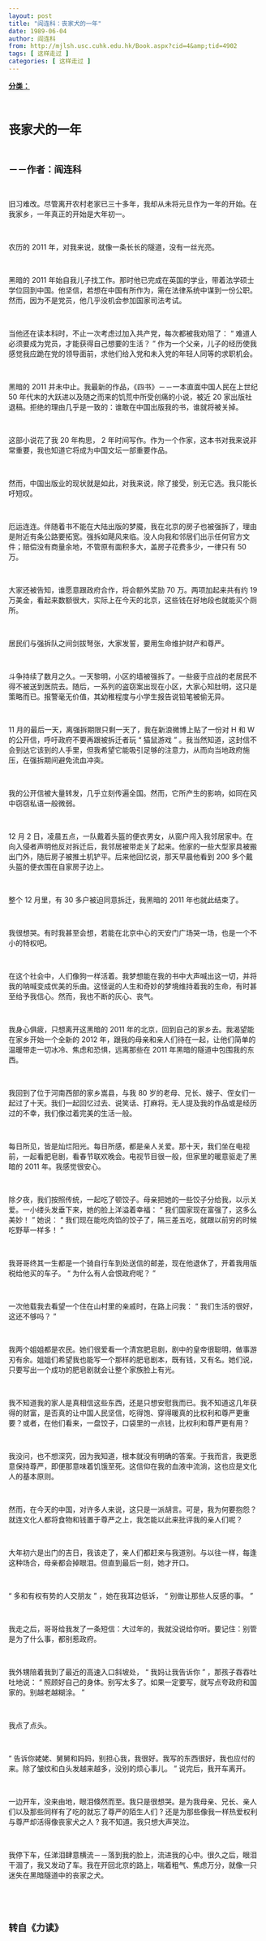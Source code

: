 ```yaml
---
layout: post
title: "阎连科：丧家犬的一年"
date: 1989-06-04
author: 阎连科
from: http://mjlsh.usc.cuhk.edu.hk/Book.aspx?cid=4&amp;tid=4902
tags: [ 这样走过 ]
categories: [ 这样走过 ]
---
```


<div style="margin: 15px 10px 10px 0px;">
<div>
<span id="ctl00_ContentPlaceHolder1_chapter1_SubjectLabel" style="font-weight:bold;text-decoration:underline;">
   分类：
  </span>
</div>
<p class="p1">
<b>
<font size="5">
<span class="s1">
</span>
<br/>
</font>
</b>
</p>
<p class="p2">
<span class="s1">
<b>
<font size="5">
     丧家犬的一年
    </font>
</b>
</span>
</p>
<p class="p1">
<b>
<font size="4">
<span class="s1">
</span>
<br/>
</font>
</b>
</p>
<p class="p2">
<span class="s1">
<b>
<font size="4">
     －－作者：阎连科
    </font>
</b>
</span>
</p>
<p class="p1">
<span class="s1">
</span>
<br/>
</p>
<p class="p2">
<span class="s1">
   旧习难改。尽管离开农村老家已三十多年，我却从未将元旦作为一年的开始。在我家乡，一年真正的开始是大年初一。
  </span>
</p>
<p class="p1">
<span class="s1">
</span>
<br/>
</p>
<p class="p2">
<span class="s1">
   农历的
  </span>
<span class="s2">
   2011
  </span>
<span class="s1">
   年，对我来说，就像一条长长的隧道，没有一丝光亮。
  </span>
</p>
<p class="p1">
<span class="s1">
</span>
<br/>
</p>
<p class="p2">
<span class="s1">
   黑暗的
  </span>
<span class="s2">
   2011
  </span>
<span class="s1">
   年始自我儿子找工作。那时他已完成在英国的学业，带着法学硕士学位回到中国。他坚信，若想在中国有所作为，需在法律系统中谋到一份公职。然而，因为不是党员，他几乎没机会参加国家司法考试。
  </span>
</p>
<p class="p1">
<span class="s1">
</span>
<br/>
</p>
<p class="p2">
<span class="s1">
   当他还在读本科时，不止一次考虑过加入共产党，每次都被我劝阻了：
  </span>
<span class="s2">
   “
  </span>
<span class="s1">
   难道人必须要成为党员，才能获得自己想要的生活？
  </span>
<span class="s2">
   ”
  </span>
<span class="s1">
   作为一个父亲，儿子的经历使我感觉我应跪在党的领导面前，求他们给入党和未入党的年轻人同等的求职机会。
  </span>
</p>
<p class="p1">
<span class="s1">
</span>
<br/>
</p>
<p class="p2">
<span class="s1">
   黑暗的
  </span>
<span class="s2">
   2011
  </span>
<span class="s1">
   并未中止。我最新的作品，《四书》－－一本直面中国人民在上世纪
  </span>
<span class="s2">
   50
  </span>
<span class="s1">
   年代末的大跃进以及随之而来的饥荒中所受创痛的小说，被近
  </span>
<span class="s2">
   20
  </span>
<span class="s1">
   家出版社退稿。拒绝的理由几乎是一致的：谁敢在中国出版我的书，谁就将被关掉。
  </span>
</p>
<p class="p1">
<span class="s1">
</span>
<br/>
</p>
<p class="p2">
<span class="s1">
   这部小说花了我
  </span>
<span class="s2">
   20
  </span>
<span class="s1">
   年构思，
  </span>
<span class="s2">
   2
  </span>
<span class="s1">
   年时间写作。作为一个作家，这本书对我来说非常重要，我也知道它将成为中国文坛一部重要作品。
  </span>
</p>
<p class="p1">
<span class="s1">
</span>
<br/>
</p>
<p class="p2">
<span class="s1">
   然而，中国出版业的现状就是如此，对我来说，除了接受，别无它选。我只能长吁短叹。
  </span>
</p>
<p class="p1">
<span class="s1">
</span>
<br/>
</p>
<p class="p2">
<span class="s1">
   厄运连连。伴随着书不能在大陆出版的梦魇，我在北京的房子也被强拆了，理由是附近有条公路要拓宽。强拆如飓风来临。没人向我和邻居们出示任何官方文件；赔偿没有商量余地，不管原有面积多大，盖房子花费多少，一律只有
  </span>
<span class="s2">
   50
  </span>
<span class="s1">
   万。
  </span>
</p>
<p class="p1">
<span class="s1">
</span>
<br/>
</p>
<p class="p2">
<span class="s1">
   大家还被告知，谁愿意跟政府合作，将会额外奖励
  </span>
<span class="s2">
   70
  </span>
<span class="s1">
   万。两项加起来共有约
  </span>
<span class="s2">
   19
  </span>
<span class="s1">
   万美金，看起来数额很大，实际上在今天的北京，这些钱在好地段也就能买个厕所。
  </span>
</p>
<p class="p1">
<span class="s1">
</span>
<br/>
</p>
<p class="p2">
<span class="s1">
   居民们与强拆队之间剑拔弩张，大家发誓，要用生命维护财产和尊严。
  </span>
</p>
<p class="p1">
<span class="s1">
</span>
<br/>
</p>
<p class="p2">
<span class="s1">
   斗争持续了数月之久。一天黎明，小区的墙被强拆了。一些疲于应战的老居民不得不被送到医院去。随后，一系列的盗窃案出现在小区，大家心知肚明，这只是策略而已。报警毫无价值，其幼稚程度与小学生报告说铅笔被偷无异。
  </span>
</p>
<p class="p1">
<span class="s1">
</span>
<br/>
</p>
<p class="p2">
<span class="s2">
   11
  </span>
<span class="s1">
   月的最后一天，离强拆期限只剩一天了，我在新浪微博上贴了一份对
  </span>
<span class="s2">
   H
  </span>
<span class="s1">
   和
  </span>
<span class="s2">
   W
  </span>
<span class="s1">
   的公开信，呼吁政府不要再跟被拆迁者玩
  </span>
<span class="s2">
   “
  </span>
<span class="s1">
   猫鼠游戏
  </span>
<span class="s2">
   ”
  </span>
<span class="s1">
   。我当然知道，这封信不会到达它该到的人手里，但我希望它能吸引足够的注意力，从而向当地政府施压，在强拆期间避免流血冲突。
  </span>
</p>
<p class="p1">
<span class="s1">
</span>
<br/>
</p>
<p class="p2">
<span class="s1">
   我的公开信被大量转发，几乎立刻传遍全国。然而，它所产生的影响，如同在风中窃窃私语一般微弱。
  </span>
</p>
<p class="p1">
<span class="s1">
</span>
<br/>
</p>
<p class="p2">
<span class="s2">
   12
  </span>
<span class="s1">
   月
  </span>
<span class="s2">
   2
  </span>
<span class="s1">
   日，凌晨五点，一队戴着头盔的便衣男女，从窗户闯入我邻居家中。在向入侵者声明他反对拆迁后，我邻居被带走关了起来。他家的一些大型家具被搬出门外，随后房子被推土机铲平。后来他回忆说，那天早晨他看到
  </span>
<span class="s2">
   200
  </span>
<span class="s1">
   多个戴头盔的便衣围在自家房子边上。
  </span>
</p>
<p class="p1">
<span class="s1">
</span>
<br/>
</p>
<p class="p2">
<span class="s1">
   整个
  </span>
<span class="s2">
   12
  </span>
<span class="s1">
   月里，有
  </span>
<span class="s2">
   30
  </span>
<span class="s1">
   多户被迫同意拆迁，我黑暗的
  </span>
<span class="s2">
   2011
  </span>
<span class="s1">
   年也就此结束了。
  </span>
</p>
<p class="p1">
<span class="s1">
</span>
<br/>
</p>
<p class="p2">
<span class="s1">
   我很想哭。有时我甚至会想，若能在北京中心的天安门广场哭一场，也是一个不小的特权吧。
  </span>
</p>
<p class="p1">
<span class="s1">
</span>
<br/>
</p>
<p class="p2">
<span class="s1">
   在这个社会中，人们像狗一样活着。我梦想能在我的书中大声喊出这一切，并将我的呐喊变成优美的乐曲。这怪诞的人生和奇妙的梦境维持着我的生命，有时甚至给予我信心。然而，我也不断的灰心、丧气。
  </span>
</p>
<p class="p1">
<span class="s1">
</span>
<br/>
</p>
<p class="p2">
<span class="s1">
   我身心俱疲，只想离开这黑暗的
  </span>
<span class="s2">
   2011
  </span>
<span class="s1">
   年的北京，回到自己的家乡去。我渴望能在家乡开始一个全新的
  </span>
<span class="s2">
   2012
  </span>
<span class="s1">
   年，跟我的母亲和亲人们待在一起，让他们简单的温暖带走一切冰冷、焦虑和恐惧，远离那些在
  </span>
<span class="s2">
   2011
  </span>
<span class="s1">
   年黑暗的隧道中包围我的东西。
  </span>
</p>
<p class="p1">
<span class="s1">
</span>
<br/>
</p>
<p class="p2">
<span class="s1">
   我回到了位于河南西部的家乡嵩县，与我
  </span>
<span class="s2">
   80
  </span>
<span class="s1">
   岁的老母、兄长、嫂子、侄女们一起过了十天。我们一起回忆过去、说笑话、打麻将。无人提及我的作品或是经历过的不幸，我们像过着完美的生活一般。
  </span>
</p>
<p class="p1">
<span class="s1">
</span>
<br/>
</p>
<p class="p2">
<span class="s1">
   每日所见，皆是灿烂阳光。每日所感，都是亲人关爱。那十天，我们坐在电视前，一起看肥皂剧，看春节联欢晚会。电视节目很一般，但家里的暖意驱走了黑暗的
  </span>
<span class="s2">
   2011
  </span>
<span class="s1">
   年。我感觉很安心。
  </span>
</p>
<p class="p1">
<span class="s1">
</span>
<br/>
</p>
<p class="p2">
<span class="s1">
   除夕夜，我们按照传统，一起吃了顿饺子。母亲把她的一些饺子分给我，以示关爱。一小缕头发垂下来，她的脸上洋溢着幸福：
  </span>
<span class="s2">
   “
  </span>
<span class="s1">
   我们国家现在富强了，这多么美妙！
  </span>
<span class="s2">
   ”
  </span>
<span class="s1">
   她说：
  </span>
<span class="s2">
   “
  </span>
<span class="s1">
   我们现在能吃肉馅的饺子了，隔三差五吃，就跟以前穷的时候吃野草一样多！
  </span>
<span class="s2">
   ”
  </span>
</p>
<p class="p1">
<span class="s1">
</span>
<br/>
</p>
<p class="p2">
<span class="s1">
   我哥哥终其一生都是一个骑自行车到处送信的邮差，现在他退休了，开着我用版税给他买的车子。
  </span>
<span class="s2">
   “
  </span>
<span class="s1">
   为什么有人会恨政府呢？
  </span>
<span class="s2">
   ”
  </span>
</p>
<p class="p1">
<span class="s1">
</span>
<br/>
</p>
<p class="p2">
<span class="s1">
   一次他载我去看望一个住在山村里的亲戚时，在路上问我：
  </span>
<span class="s2">
   “
  </span>
<span class="s1">
   我们生活的很好，这还不够吗？
  </span>
<span class="s2">
   ”
  </span>
</p>
<p class="p1">
<span class="s1">
</span>
<br/>
</p>
<p class="p2">
<span class="s1">
   我两个姐姐都是农民。她们很爱看一个清宫肥皂剧，剧中的皇帝很聪明，做事游刃有余。姐姐们希望我也能写一个那样的肥皂剧本，既有钱，又有名。她们说，只要写出一个成功的肥皂剧就会让整个家族脸上有光。
  </span>
</p>
<p class="p1">
<span class="s1">
</span>
<br/>
</p>
<p class="p2">
<span class="s1">
   我不知道我的家人是真相信这些东西，还是只想安慰我而已。我不知道这几年获得的财富，是否真的让中国人民坚信，吃得饱、穿得暖真的比权利和尊严更重要？或者，在他们看来，一盘饺子，口袋里的一点钱，比权利和尊严更有用？
  </span>
</p>
<p class="p1">
<span class="s1">
</span>
<br/>
</p>
<p class="p2">
<span class="s1">
   我没问，也不想深究，因为我知道，根本就没有明确的答案。于我而言，我更愿意保持尊严，即便那意味着饥饿至死。这信仰在我的血液中流淌，这也应是文化人的基本原则。
  </span>
</p>
<p class="p1">
<span class="s1">
</span>
<br/>
</p>
<p class="p2">
<span class="s1">
   然而，在今天的中国，对许多人来说，这只是一派胡言。可是，我为何要抱怨？就连文化人都将食物和钱置于尊严之上，我怎能以此来批评我的亲人们呢？
  </span>
</p>
<p class="p1">
<span class="s1">
</span>
<br/>
</p>
<p class="p2">
<span class="s1">
   大年初六是出门的吉日，我该走了，亲人们都赶来与我道别。与以往一样，每逢这种场合，母亲都会掉眼泪。但直到最后一刻，她才开口。
  </span>
</p>
<p class="p1">
<span class="s1">
</span>
<br/>
</p>
<p class="p2">
<span class="s2">
   “
  </span>
<span class="s1">
   多和有权有势的人交朋友
  </span>
<span class="s2">
   ”
  </span>
<span class="s1">
   ，她在我耳边低诉，
  </span>
<span class="s2">
   “
  </span>
<span class="s1">
   别做让那些人反感的事。
  </span>
<span class="s2">
   ”
  </span>
</p>
<p class="p1">
<span class="s1">
</span>
<br/>
</p>
<p class="p2">
<span class="s1">
   我走之后，哥哥给我发了一条短信：大过年的，我就没说给你听。要记住：别管是为了什么事，都别惹政府。
  </span>
</p>
<p class="p1">
<span class="s1">
</span>
<br/>
</p>
<p class="p2">
<span class="s1">
   我外甥陪着我到了最近的高速入口斜坡处，
  </span>
<span class="s2">
   “
  </span>
<span class="s1">
   我妈让我告诉你
  </span>
<span class="s2">
   ”
  </span>
<span class="s1">
   ，那孩子吞吞吐吐地说：
  </span>
<span class="s2">
   “
  </span>
<span class="s1">
   照顾好自己的身体。别写太多了。如果一定要写，就写点夸政府和国家的。别越老越糊涂。
  </span>
<span class="s2">
   ”
  </span>
</p>
<p class="p1">
<span class="s1">
</span>
<br/>
</p>
<p class="p2">
<span class="s1">
   我点了点头。
  </span>
</p>
<p class="p1">
<span class="s1">
</span>
<br/>
</p>
<p class="p2">
<span class="s2">
   “
  </span>
<span class="s1">
   告诉你姥姥、舅舅和妈妈，别担心我，我很好。我写的东西很好，我也应付的来。除了皱纹和白头发越来越多，没别的烦心事儿。
  </span>
<span class="s2">
   ”
  </span>
<span class="s1">
   说完后，我开车离开。
  </span>
</p>
<p class="p1">
<span class="s1">
</span>
<br/>
</p>
<p class="p2">
<span class="s1">
   一边开车，没来由地，眼泪倏然而至。我只是很想哭。是为我母亲、兄长、亲人们以及那些同样有了吃的就忘了尊严的陌生人们
  </span>
<span class="s2">
   ?
  </span>
<span class="s1">
   还是为那些像我一样热爱权利与尊严却活得像丧家犬之人
  </span>
<span class="s2">
   ?
  </span>
<span class="s1">
   我不知道。我只想大声哭泣。
  </span>
</p>
<p class="p1">
<span class="s1">
</span>
<br/>
</p>
<p class="p2">
<span class="s1">
   我停下车，任涕泪肆意横流－－落到我的脸上，流进我的心中。很久之后，眼泪干涸了，我又发动了车。我在开回北京的路上，喘着粗气、焦虑万分，就像一只迷失在黑暗隧道中的丧家之犬。
  </span>
</p>
<p class="p1">
<span class="s1">
</span>
<br/>
</p>
<p class="p1">
<b>
<font size="4">
<span class="s1">
</span>
<br/>
</font>
</b>
</p>
<p class="p2">
<span class="s1">
<b>
<font size="4">
     转自《力读》
    </font>
</b>
</span>
</p>
</div>
